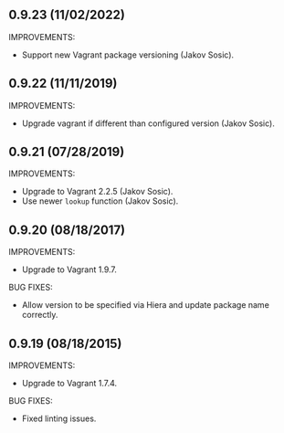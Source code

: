 ## 0.9.23 (11/02/2022)

IMPROVEMENTS:

* Support new Vagrant package versioning (Jakov Sosic).

## 0.9.22 (11/11/2019)

IMPROVEMENTS:

* Upgrade vagrant if different than configured version (Jakov Sosic).

## 0.9.21 (07/28/2019)

IMPROVEMENTS:

* Upgrade to Vagrant 2.2.5 (Jakov Sosic).
* Use newer `lookup` function (Jakov Sosic).

## 0.9.20 (08/18/2017)

IMPROVEMENTS:

* Upgrade to Vagrant 1.9.7.

BUG FIXES:

* Allow version to be specified via Hiera and update package name correctly.

## 0.9.19 (08/18/2015)

IMPROVEMENTS:

* Upgrade to Vagrant 1.7.4.

BUG FIXES:

* Fixed linting issues.

